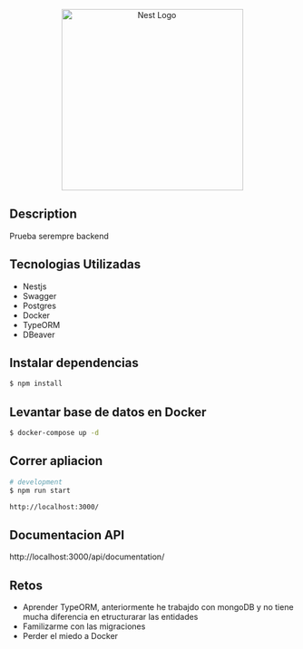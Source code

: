 <p align="center">
  <a href="http://nestjs.com/" target="blank"><img src="https://nestjs.com/img/logo_text.svg" width="320" alt="Nest Logo" /></a>
</p>



## Description

Prueba serempre backend


## Tecnologias Utilizadas

- Nestjs
- Swagger
- Postgres
- Docker
- TypeORM
- DBeaver


## Instalar dependencias

```bash
$ npm install
```


## Levantar base de datos en Docker

```bash
$ docker-compose up -d
```


## Correr apliacion

```bash
# development
$ npm run start

http://localhost:3000/
```

## Documentacion API

http://localhost:3000/api/documentation/




## Retos

- Aprender TypeORM, anteriormente he trabajdo con mongoDB y no tiene mucha diferencia en etructurarar las entidades
- Familizarme con las migraciones
- Perder el miedo a Docker


